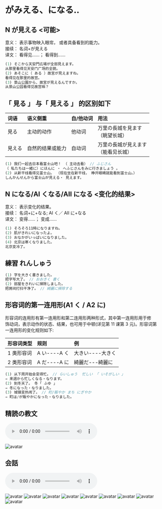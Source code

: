 # がみえる、になる..

## N が見える <可能>

意义： 表示事物映入眼帘， 或者具备看到的能力。  
接续： 名词+が見える  
译文： 看得见......； 看得到......

```ts
(1) そこから天安門広場が全部見えます。
从那里看得见天安门广场的全貌。
(2) あそこに（ ある ）故宮が見えますね。
看得见在那里的故宫。
(3) 景山公園から、故宮が見えるんですか。
从景山公园看得见故宫嘛？
```

## 「 見る 」 与「 見える 」 的区别如下

| 词语   | 语义侧重         | 自/他动词 | 用法                                   |
| :----- | :--------------- | :-------- | :------------------------------------- |
| 見る   | 主动的动作       | 他动词    | 万里の長城を見ます<br>（眺望长城）     |
| 見える | 自然的结果或能力 | 自动词    | 万里の長城が見えます<br>（能看见长城） |

```ts
(1) 我们一起去日本看富士山吧！ （ 主动去看） // ふじさん
（ 私たちは一緒に）にほんに ・ へふじさんをみに行きましょう 。
(2) 从新干线看得见富士山。 （现在坐在新干线， 睁开眼睛就能看到富士山。）
しんかんせんから富士山が見える・ 見えます。
```

## N になる/AI くなる/AII になる <变化的结果>

意义： 表示变化的结果。  
接续： 名词+に+なる; AI く／ AII に+なる  
译文： 变得......； 变成......

```ts
(1) そろそろ11時になりますね。
(2) 肌がきれいになったよ。
(3) おなかがいっぱいになりました。
(4) 北京は寒くなりました。
北京变冷了。
```

## 練習 れんしゅう

```ts
(1) 字を大きく書きました。
把字写大了。 // おおきく 書く
(2) 部屋をきれいに掃除しました。
把房间打扫干净了。 // 綺麗に掃除する
```

## 形容词的第一连用形(A1 く / A2 に)

形容词的连用形有第一连用形和第二连用形两种形式，其中第一连用形用于修  
饰动词，表示动作的状态、结果，也可用于中顿(详见第 11 课第 3 元)。形容词第  
一连用形的变化规则如下:

| 形容词类型 | 规则         | 例               |
| :--------- | :----------- | :--------------- |
| 1 类形容词 | A い----A く | 大きい----大きく |
| 2 类形容词 | A だ----A に | 綺麗だ---綺麗に  |

```ts
(1) 从下周开始会变得忙。 // らいしゅう  忙しい 「 いそがしい 」
⇒ 来週から忙しくなる・なります。
(2) 到冬天了。 冬「 ふゆ 」
⇒ 冬になった・なりました。
(3) 城镇变热闹了。 // 町/賑やか まち にぎやか
⇒ 町は/が賑やかになった・なりました。
```
## 精読の教文
<vue-plyr>
  <audio controls crossorigin playsinline autoplay loop>
    <source src=".../audio/7-1-3.mp3" type="audio/mp3" />
  </audio>
 </vue-plyr>

![avatar](../images/7-1-3.png)

## 会話
<vue-plyr>
  <audio controls crossorigin playsinline autoplay loop>
    <source src="../audio/7-1-かいわ.mp3" type="audio/mp3" />
  </audio>
 </vue-plyr>

![avatar](../images/7-1-かいわ-1.png)
![avatar](../images/7-1-かいわ-2.png)
![avatar](../images/7-1-かいわ-3.png)
![avatar](../images/7-1-かいわ-4.png)
![avatar](../images/7-1-かいわ-5.png)
![avatar](../images/7-1-かいわ-6.png)
![avatar](../images/7-1-かいわ-7.png)
![avatar](../images/7-1-かいわ-8.png)
![avatar](../images/7-1-かいわ-9.png)